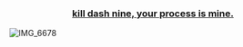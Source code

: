 <h3 align="center">
    <a href="https://www.youtube.com/watch?v=Fow7iUaKrq4">
        kill dash nine, your process is mine.
    </a>
</h3>

![IMG_6678](https://github.com/ghostwriternr/ghostwriternr/assets/10023615/8c91ea5d-61ec-4959-91ce-1ad1a898a22f)
